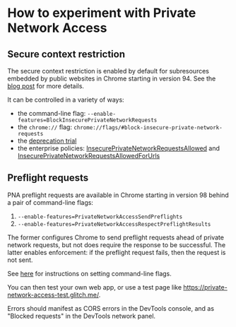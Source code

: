 # How to experiment with Private Network Access

## Secure context restriction

The secure context restriction is enabled by default for subresources embedded
by public websites in Chrome starting in version 94. See the
[blog post](https://developer.chrome.com/blog/private-network-access-update/)
for more details.

It can be controlled in a variety of ways:

* the command-line flag: `--enable-features=BlockInsecurePrivateNetworkRequests`
* the `chrome://` flag:
  `chrome://flags/#block-insecure-private-network-requests`
* the [deprecation
  trial](https://developer.chrome.com/origintrials/#/view_trial/4081387162304512001)
* the enterprise policies:
  [InsecurePrivateNetworkRequestsAllowed](https://chromeenterprise.google/policies/#InsecurePrivateNetworkRequestsAllowed)
  and
  [InsecurePrivateNetworkRequestsAllowedForUrls](https://chromeenterprise.google/policies/#InsecurePrivateNetworkRequestsAllowedForUrls)

## Preflight requests

PNA preflight requests are available in Chrome starting in version 98 behind
a pair of command-line flags:

1. `--enable-features=PrivateNetworkAccessSendPreflights`
2. `--enable-features=PrivateNetworkAccessRespectPreflightResults`

The former configures Chrome to send preflight requests ahead of private network
requests, but not does require the response to be successful. The latter enables
enforcement: if the preflight request fails, then the request is not sent.

See [here](https://www.chromium.org/developers/how-tos/run-chromium-with-flags)
for instructions on setting command-line flags.

You can then test your own web app, or use a test page like
https://private-network-access-test.glitch.me/.

Errors should manifest as CORS errors in the DevTools console, and as "Blocked
requests" in the DevTools network panel.
